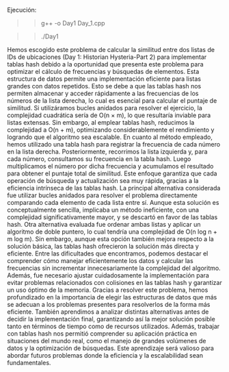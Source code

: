 Ejecución: 

>>g++ -o Day1 Day_1.cpp

>>./Day1

Hemos escogido este problema de calcular la similitud entre dos listas de IDs de ubicaciones (Day 1: Historian Hysteria-Part 2) para implementar tablas hash debido a la oportunidad que presenta este problema para optimizar el cálculo de frecuencias y búsquedas de elementos. Esta estructura de datos permite una implementación eficiente para listas grandes con datos repetidos.
Esto se debe a que las tablas hash nos permiten almacenar y acceder rápidamente a las frecuencias de los números de la lista derecha, lo cual es esencial para calcular el puntaje de similitud. Si utilizáramos bucles anidados para resolver el ejercicio, la complejidad cuadrática sería de O(n × m), lo que resultaría inviable para listas extensas. Sin embargo, al emplear tablas hash, reducimos la complejidad a O(n + m), optimizando considerablemente el rendimiento y logrando que el algoritmo sea escalable.
En cuanto al método empleado, hemos utilizado una tabla hash para registrar la frecuencia de cada número en la lista derecha. Posteriormente, recorrimos la lista izquierda y, para cada número, consultamos su frecuencia en la tabla hash. Luego multiplicamos el número por dicha frecuencia y acumulamos el resultado para obtener el puntaje total de similitud. Este enfoque garantiza que cada operación de búsqueda y actualización sea muy rápida, gracias a la eficiencia intrínseca de las tablas hash.
La principal alternativa considerada fue utilizar bucles anidados para resolver el problema directamente comparando cada elemento de cada lista entre sí. Aunque esta solución es conceptualmente sencilla, implicaba un método ineficiente, con una complejidad significativamente mayor, y se descartó en favor de las tablas hash. Otra alternativa evaluada fue ordenar ambas listas y aplicar un algoritmo de doble puntero, lo cual tendría una complejidad de O(n log n + m log m). Sin embargo, aunque esta opción también mejora respecto a la solución básica, las tablas hash ofrecieron la solución más directa y eficiente.
Entre las dificultades que encontramos, podemos destacar el comprender cómo manejar eficientemente los datos y calcular las frecuencias sin incrementar innecesariamente la complejidad del algoritmo. Además, fue necesario ajustar cuidadosamente la implementación para evitar problemas relacionados con colisiones en las tablas hash y garantizar un uso óptimo de la memoria.
Gracias a resolver este problema, hemos profundizado en la importancia de elegir las estructuras de datos que más se adecuan a los problemas presentes para resolverlos de la forma más eficiente. También aprendimos a analizar distintas alternativas antes de decidir la implementación final, garantizando así la mejor solución posible tanto en términos de tiempo como de recursos utilizados.
Además, trabajar con tablas hash nos permitió comprender su aplicación práctica en situaciones del mundo real, como el manejo de grandes volúmenes de datos y la optimización de búsquedas. Este aprendizaje será valioso para abordar futuros problemas donde la eficiencia y la escalabilidad sean fundamentales.
